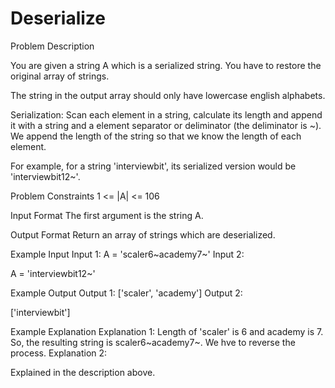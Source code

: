 # Deserialize

Problem Description
 

You are given a string A which is a serialized string. You have to restore the original array of strings.

The string in the output array should only have lowercase english alphabets.

Serialization: Scan each element in a string, calculate its length and append it with a string and a element separator or deliminator (the deliminator is ~). We append the length of the string so that we know the length of each element.

For example, for a string 'interviewbit', its serialized version would be 'interviewbit12~'.



Problem Constraints
1 <= |A| <= 106


Input Format
The first argument is the string A.


Output Format
Return an array of strings which are deserialized.


Example Input
Input 1:
A = 'scaler6~academy7~'
Input 2:

A = 'interviewbit12~'


Example Output
Output 1:
['scaler', 'academy']
Output 2:

['interviewbit']


Example Explanation
Explanation 1:
Length of 'scaler' is 6 and academy is 7. So, the resulting string is scaler6~academy7~.
We hve to reverse the process.
Explanation 2:

Explained in the description above.
